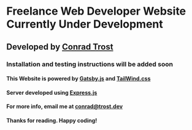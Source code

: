 # Freelance Web Developer Website Currently Under Development

## Developed by [Conrad Trost](https://github.com/retro1967])

### Installation and testing instructions will be added soon

#### This Website is powered by [Gatsby.js](https://gatsbyjs.com) and [TailWind.css](https://tailwindcss.com)
#### Server developed using [Express.js](https://expressjs.com)

#### For more info, email me at <a href="mailto:conrad@trost.dev">conrad@trost.dev</a>

#### Thanks for reading. Happy coding!